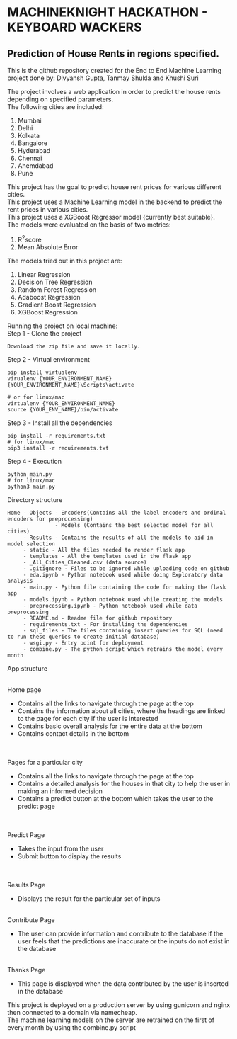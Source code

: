 # MACHINEKNIGHT HACKATHON - KEYBOARD WACKERS
## Prediction of House Rents in regions specified.

This is the github repository created for the End to End Machine Learning project done by: Divyansh Gupta, Tanmay Shukla and Khushi Suri


The project involves a web application in order to predict the house rents depending on specified parameters.<br>
The following cities are included:<br>
1. Mumbai
2. Delhi
3. Kolkata
4. Bangalore
5. Hyderabad 
6. Chennai
7. Ahemdabad 
8. Pune

This project has the goal to predict house rent prices for various different cities.<br>
This project uses a Machine Learning model in the backend to predict the rent prices in various cities.<br>
This project uses a XGBoost Regressor model {currently best suitable}.<br>
The models were evaluated on the basis of two metrics:<br>
<ol>
<li>R<sup>2</sup>score</li>
<li>Mean Absolute Error</li>
</ol>

The models tried out in this project are:<br>
<ol>
<li>Linear Regression</li>
<li>Decision Tree Regression</li>
<li>Random Forest Regression</li>
<li>Adaboost Regression</li>
<li>Gradient Boost Regression</li>
<li>XGBoost Regression</li>
</ol>

Running the project on local machine: <br>
Step 1 - Clone the project <br>
```
Download the zip file and save it locally.
```
Step 2 - Virtual environment <br>
```
pip install virtualenv
virualenv {YOUR_ENVIRONMENT_NAME}
{YOUR_ENVIRONMENT_NAME}\Scripts\activate

# or for linux/mac 
virtualenv {YOUR_ENVIRONMENT_NAME}
source {YOUR_ENV_NAME}/bin/activate
```

Step 3 - Install all the dependencies <br>
```
pip install -r requirements.txt 
# for linux/mac 
pip3 install -r requirements.txt
```
Step 4 - Execution <br>
```
python main.py
# for linux/mac
python3 main.py
```

Directory structure
```
Home - Objects - Encoders(Contains all the label encoders and ordinal encoders for preprocessing)
               - Models (Contains the best selected model for all cities)
     - Results - Contains the results of all the models to aid in model selection
     - static - All the files needed to render flask app
     - templates - All the templates used in the flask app
     - _All_Cities_Cleaned.csv (data source)
     - .gitignore - Files to be ignored while uploading code on github
     - eda.ipynb - Python notebook used while doing Exploratory data analysis 
     - main.py - Python file containing the code for making the flask app
     - models.ipynb - Python notebook used while creating the models 
     - preprocessing.ipynb - Python notebook used while data preprocessing
     - README.md - Readme file for github repository 
     - requirements.txt - For installing the dependencies 
     - sql_files - The files containing insert queries for SQL (need to run these queries to create initial database)
     - wsgi.py - Entry point for deployment 
     - combine.py - The python script which retrains the model every month 
```

App structure<br>

<br>
Home page

* Contains all the links to navigate through the page at the top
* Contains the information about all cities, where the headings are linked to the page for each city if the user is interested 
* Contains basic overall analysis for the entire data at the bottom 
* Contains contact details in the bottom 
<br>

<br>
Pages for a particular city

* Contains all the links to navigate through the page at the top
* Contains a detailed analysis for the houses in that city to help the user in making an informed decision 
* Contains a predict button at the bottom which takes the user to the predict page 
<br>

<br>
Predict Page

* Takes the input from the user
* Submit button to display the results
<br>

<br>
Results Page

* Displays the result for the particular set of inputs


<br>
Contribute Page 

* The user can provide information and contribute to the database if the user feels that the predictions are inaccurate or the inputs do not exist in the database 


<br>
Thanks Page 

* This page is displayed when the data contributed by the user is inserted in the database

This project is deployed on a production server by using gunicorn and nginx then connected to a domain via namecheap.<br>
The machine learning models on the server are retrained on the first of every month by using the combine.py script<br>
